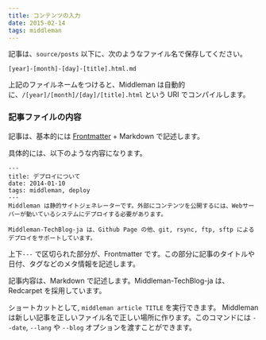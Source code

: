```yaml
---
title: コンテンツの入力
date: 2015-02-14
tags: middleman
---
```


記事は、`source/posts` 以下に、次のようなファイル名で保存してください。

`[year]-[month]-[day]-[title].html.md`

上記のファイルネームをつけると、Middleman は自動的に、`/[year]/[month]/[day]/[title].html` という URI でコンパイルします。

### 記事ファイルの内容

記事は、基本的には [Frontmatter](https://middlemanapp.com/jp/basics/frontmatter/) + Markdown で記述します。

具体的には、以下のような内容になります。

```
---
title: デプロイについて
date: 2014-01-10
tags: middleman, deploy
---
Middleman は静的サイトジェネレーターです。外部にコンテンツを公開するには、Webサーバーが動いているシステムにデプロイする必要があります。

Middleman-TechBlog-ja は、Github Page の他、git, rsync, ftp, sftp によるデプロイをサポートしています。

```

上下`---` で区切られた部分が、Frontmatter です。この部分に記事のタイトルや日付、タグなどのメタ情報を記述します。

記事内容は、Markdown で記述します。Middleman-TechBlog-ja は、Redcarpet を採用しています。

ショートカットとして, ```middleman article TITLE``` を実行できます。 Middleman は新しい記事を正しいファイル名で正しい場所に作ります。このコマンドには ```--date```, ```--lang``` や ```--blog``` オプションを渡すことができます。



